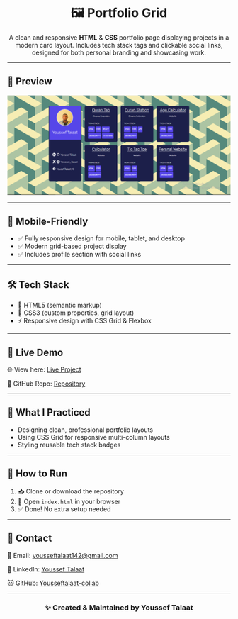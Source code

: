 <h1 align="center">🖼️ Portfolio Grid</h1>

<p align="center">
A clean and responsive <strong>HTML</strong> & <strong>CSS</strong> portfolio page displaying projects in a modern card layout. Includes tech stack tags and clickable social links, designed for both personal branding and showcasing work.
</p>

<hr>

<h2>📸 Preview</h2>
<div align="center">
  <img src="./screenshoot.png" width="800" alt="Portfolio Grid Preview"/>
</div>

<hr>

<h2>📱 Mobile-Friendly</h2>
<ul>
  <li>✅ Fully responsive design for mobile, tablet, and desktop</li>
  <li>✅ Modern grid-based project display</li>
  <li>✅ Includes profile section with social links</li>
</ul>

<hr>

<h2>🛠️ Tech Stack</h2>
<ul>
  <li>🧱 HTML5 (semantic markup)</li>
  <li>🎨 CSS3 (custom properties, grid layout)</li>
  <li>⚡ Responsive design with CSS Grid & Flexbox</li>
</ul>

<hr>

<h2>🚀 Live Demo</h2>

<p>🌐 View here: <a href="https://yousseftalaat-collab.github.io/Portfolio-Grid/" target="_blank">Live Project</a></p>
<p>📂 GitHub Repo: <a href="https://github.com/Yousseftalaat-collab/Portfolio-Grid" target="_blank">Repository</a></p>

<hr>

<h2>🧠 What I Practiced</h2>
<ul>
  <li>Designing clean, professional portfolio layouts</li>
  <li>Using CSS Grid for responsive multi-column layouts</li>
  <li>Styling reusable tech stack badges</li>
</ul>

<hr>

<h2>🧪 How to Run</h2>
<ol>
  <li>📥 Clone or download the repository</li>
  <li>📂 Open <code>index.html</code> in your browser</li>
  <li>✅ Done! No extra setup needed</li>
</ol>

<hr>

<h2>💬 Contact</h2>

<p>📧 Email: <a href="mailto:yousseftalaat142@gmail.com">yousseftalaat142@gmail.com</a></p>
<p>🔗 LinkedIn: <a href="https://www.linkedin.com/in/youssef-talaat-1aa2671b3/">Youssef Talaat</a></p>
<p>🐱 GitHub: <a href="https://github.com/Yousseftalaat-collab">Yousseftalaat-collab</a></p>

---

<h3 align="center">✨ Created & Maintained by <strong>Youssef Talaat</strong></h3>
